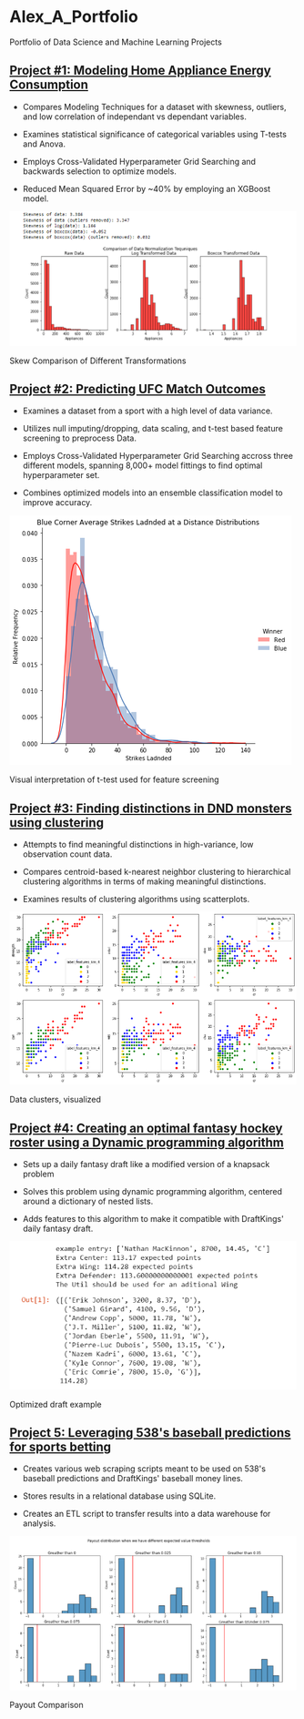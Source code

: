 # Alex_A_Portfolio
Portfolio of Data Science and Machine Learning Projects

## [Project #1: Modeling Home Appliance Energy Consumption](https://github.com/aarbisman/modeling_home_energy_usage/blob/main/modeling_energy_consumption.ipynb)

* Compares Modeling Techniques for a dataset with skewness, outliers, and low correlation of independant vs dependant variables.

* Examines statistical significance of categorical variables using T-tests and Anova.

* Employs Cross-Validated Hyperparameter Grid Searching and backwards selection to optimize models.

* Reduced Mean Squared Error by ~40% by employing an XGBoost model.

![Skew Comparison of Different Transformations](/images/skew_comparison.PNG)

Skew Comparison of Different Transformations

## [Project #2: Predicting UFC Match Outcomes](https://github.com/aarbisman/ufc_prediction/blob/master/ufc_prediction.ipynb)

* Examines a dataset from a sport with a high level of data variance.

* Utilizes null imputing/dropping, data scaling, and t-test based feature screening to preprocess Data.

* Employs Cross-Validated Hyperparameter Grid Searching accross three different models, spanning 8,000+ model fittings to find optimal hyperparameter set.

* Combines optimized models into an ensemble classification model to improve accuracy.

![visual t-test](/images/visual_t_test.png)

Visual interpretation of t-test used for feature screening


## [Project #3: Finding distinctions in DND monsters using clustering](https://github.com/aarbisman/dnd_monster_clustering/blob/main/clustering_basic_v1.ipynb)
* Attempts to find meaningful distinctions in high-variance, low observation count data.

* Compares centroid-based k-nearest neighbor clustering to hierarchical clustering algorithms in terms of making meaningful distinctions.

* Examines results of clustering algorithms using scatterplots.

![Entire dataset, clustered](/images/all_data_clustering_results.png)

Data clusters, visualized

## [Project #4: Creating an optimal fantasy hockey roster using a Dynamic programming algorithm](https://github.com/aarbisman/knappsack_nhl/blob/main/different_iterations_of_drafting_algorithm.ipynb)
* Sets up a daily fantasy draft like a modified version of a knapsack problem

* Solves this problem using dynamic programming algorithm, centered around a dictionary of nested lists.

* Adds features to this algorithm to make it compatible with DraftKings' daily fantasy draft.

![Optimized draft example](/images/optimized_draft_photo.PNG)

Optimized draft example


## [Project 5: Leveraging 538's baseball predictions for sports betting](https://github.com/aarbisman/leveraging_538_for_betting)

* Creates various web scraping scripts meant to be used on 538's baseball predictions and DraftKings' baseball money lines.

* Stores results in a relational database using SQLite.

* Creates an ETL script to transfer results into a data warehouse for analysis.

![Payout Comparison](/images/payout_comparison.PNG)

Payout Comparison

